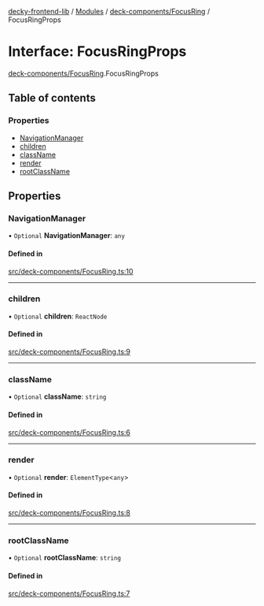 [decky-frontend-lib](../README.md) / [Modules](../modules.md) / [deck-components/FocusRing](../modules/deck_components_FocusRing.md) / FocusRingProps

# Interface: FocusRingProps

[deck-components/FocusRing](../modules/deck_components_FocusRing.md).FocusRingProps

## Table of contents

### Properties

- [NavigationManager](deck_components_FocusRing.FocusRingProps.md#navigationmanager)
- [children](deck_components_FocusRing.FocusRingProps.md#children)
- [className](deck_components_FocusRing.FocusRingProps.md#classname)
- [render](deck_components_FocusRing.FocusRingProps.md#render)
- [rootClassName](deck_components_FocusRing.FocusRingProps.md#rootclassname)

## Properties

### NavigationManager

• `Optional` **NavigationManager**: `any`

#### Defined in

[src/deck-components/FocusRing.ts:10](https://github.com/SteamDeckHomebrew/decky-frontend-lib/blob/cd0635e/src/deck-components/FocusRing.ts#L10)

___

### children

• `Optional` **children**: `ReactNode`

#### Defined in

[src/deck-components/FocusRing.ts:9](https://github.com/SteamDeckHomebrew/decky-frontend-lib/blob/cd0635e/src/deck-components/FocusRing.ts#L9)

___

### className

• `Optional` **className**: `string`

#### Defined in

[src/deck-components/FocusRing.ts:6](https://github.com/SteamDeckHomebrew/decky-frontend-lib/blob/cd0635e/src/deck-components/FocusRing.ts#L6)

___

### render

• `Optional` **render**: `ElementType`<`any`\>

#### Defined in

[src/deck-components/FocusRing.ts:8](https://github.com/SteamDeckHomebrew/decky-frontend-lib/blob/cd0635e/src/deck-components/FocusRing.ts#L8)

___

### rootClassName

• `Optional` **rootClassName**: `string`

#### Defined in

[src/deck-components/FocusRing.ts:7](https://github.com/SteamDeckHomebrew/decky-frontend-lib/blob/cd0635e/src/deck-components/FocusRing.ts#L7)
